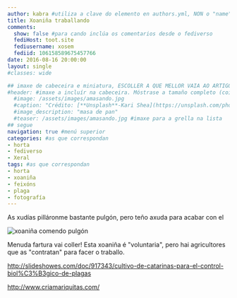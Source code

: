 ```yaml
---
author: kabra #utiliza a clave do elemento en authors.yml, NON o "name"
title: Xoaniña traballando
comments: 
  show: false #para cando inclúa os comentarios desde o fediverso
  fediHost: toot.site
  fediusername: xosem
  fediid: 106158589675457766
date: 2016-08-16 20:00:00
layout: single
#classes: wide

## imaxe de cabeceira e miniatura, ESCOLLER A QUE MELLOR VAIA AO ARTIGO. Só UNHA.
#header: #imaxe a incluír na cabeceira. Móstrase a tamaño completo (coidado coa altura). DESACTIVADA POR DEFECTO.
  #image: /assets/images/amasando.jpg
  #caption: "Crédito: [**Unsplash**-Kari Shea](https://unsplash.com/photos/-DesRxj28Ns)"
  #image_description: "masa de pan"
  #teaser: /assets/images/amasando.jpg #imaxe para a grella na lista
## segue  
navigation: true #menú superior
categories: #as que correspondan
- horta
- fediverso
- Xeral
tags: #as que correspondan
- horta
- xoaniña
- feixóns
- plaga
- fotografía
---
```

As xudías pilláronme bastante pulgón, pero teño axuda para acabar con el

![xoaniña comendo pulgón](/assets/images/xoaniña.jpg "unha xoaniña comendo o pulgón das xudías")

Menuda fartura vai coller! Esta xoaniña é "voluntaria", pero hai agricultores que as "contratan" para facer o traballo.

http://slideshowes.com/doc/917343/cultivo-de-catarinas-para-el-control-biol%C3%B3gico-de-plagas

http://www.criamariquitas.com/
